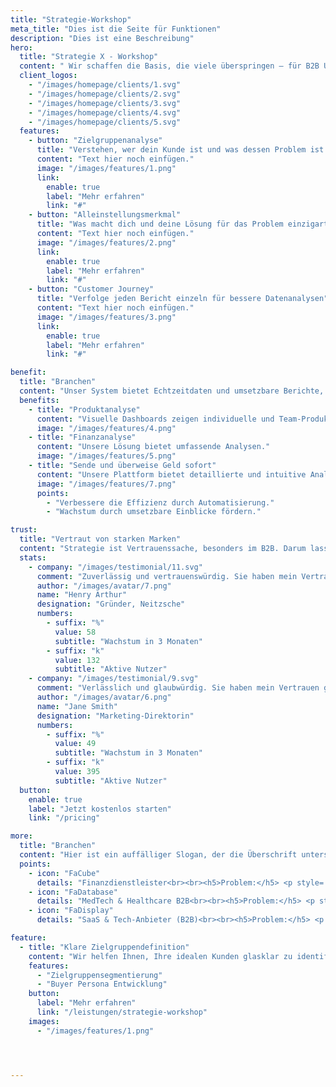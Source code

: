 ```yaml
---
title: "Strategie-Workshop"
meta_title: "Dies ist die Seite für Funktionen"
description: "Dies ist eine Beschreibung"
hero:
  title: "Strategie X - Workshop"
  content: " Wir schaffen die Basis, die viele überspringen – für B2B Unternehmen, die Leadgenerierung endlich strategisch denken wollen. <br><br>🎯 Zielgruppe, USP & Funnelstruktur definieren <br>🧠 Workshop mit erfahrenen Strateg:innen <br>📄 Ergebnis: Die Basisinformationen für Website, Content & Ads <br>🚀 Ideal für B2B Finanzdienstleister, erklärungsbedürftigen Produkten"
  client_logos:
    - "/images/homepage/clients/1.svg"
    - "/images/homepage/clients/2.svg"
    - "/images/homepage/clients/3.svg"
    - "/images/homepage/clients/4.svg"
    - "/images/homepage/clients/5.svg"
  features:
    - button: "Zielgruppenanalyse"
      title: "Verstehen, wer dein Kunde ist und was dessen Problem ist."
      content: "Text hier noch einfügen."
      image: "/images/features/1.png"
      link:
        enable: true
        label: "Mehr erfahren"
        link: "#"
    - button: "Alleinstellungsmerkmal"
      title: "Was macht dich und deine Lösung für das Problem einzigartig?"
      content: "Text hier noch einfügen."
      image: "/images/features/2.png"
      link:
        enable: true
        label: "Mehr erfahren"
        link: "#"
    - button: "Customer Journey"
      title: "Verfolge jeden Bericht einzeln für bessere Datenanalysen"
      content: "Text hier noch einfügen."
      image: "/images/features/3.png"
      link:
        enable: true
        label: "Mehr erfahren"
        link: "#"

benefit:
  title: "Branchen"
  content: "Unser System bietet Echtzeitdaten und umsetzbare Berichte, sodass du fundierte Geschäftsentscheidungen treffen kannst."
  benefits:
    - title: "Produktanalyse"
      content: "Visuelle Dashboards zeigen individuelle und Team-Produktivitätsmetriken."
      image: "/images/features/4.png"
    - title: "Finanzanalyse"
      content: "Unsere Lösung bietet umfassende Analysen."
      image: "/images/features/5.png"
    - title: "Sende und überweise Geld sofort"
      content: "Unsere Plattform bietet detaillierte und intuitive Analysen, damit du fundierte Entscheidungen treffen kannst."
      image: "/images/features/7.png"
      points:
        - "Verbessere die Effizienz durch Automatisierung."
        - "Wachstum durch umsetzbare Einblicke fördern."

trust:
  title: "Vertraut von starken Marken"
  content: "Strategie ist Vertrauenssache, besonders im B2B. Darum lassen wir andere sprechen: Kunden, die vorher unsicher waren. Und jetzt mit Plan wachsen."
  stats:
    - company: "/images/testimonial/11.svg"
      comment: "Zuverlässig und vertrauenswürdig. Sie haben mein Vertrauen und meine Loyalität gewonnen. Dieses Unternehmen zeigt konstant Verlässlichkeit und Ehrlichkeit."
      author: "/images/avatar/7.png"
      name: "Henry Arthur"
      designation: "Gründer, Neitzsche"
      numbers:
        - suffix: "%"
          value: 58
          subtitle: "Wachstum in 3 Monaten"
        - suffix: "k"
          value: 132
          subtitle: "Aktive Nutzer"
    - company: "/images/testimonial/9.svg"
      comment: "Verlässlich und glaubwürdig. Sie haben mein Vertrauen gewonnen. Dieses Unternehmen beweist konstant Integrität und Zuverlässigkeit."
      author: "/images/avatar/6.png"
      name: "Jane Smith"
      designation: "Marketing-Direktorin"
      numbers:
        - suffix: "%"
          value: 49
          subtitle: "Wachstum in 3 Monaten"
        - suffix: "k"
          value: 395
          subtitle: "Aktive Nutzer"
  button:
    enable: true
    label: "Jetzt kostenlos starten"
    link: "/pricing"

more:
  title: "Branchen"
  content: "Hier ist ein auffälliger Slogan, der die Überschrift unterstützt und zusätzliche Informationen liefert."
  points:
    - icon: "FaCube"
      details: "Finanzdienstleister<br><br><h5>Problem:</h5> <p style='font-weight:light;text-align: center'>Komplexe Leistungen, lange Entscheidungswege, wenig Differenzierung.</p><h5>Lösung:</h5> <p style='font-weight:light;text-align: center'> Wir schärfen USP & Positionierung, mappen den Funnel auf reale Entscheidungslogiken und liefern einen Plan, der Vertrauen aufbaut.</p>"
    - icon: "FaDatabase"
      details: "MedTech & Healthcare B2B<br><br><h5>Problem:</h5> <p style='font-weight:light;text-align: center'>Hoher Regulierungsdruck, erklärungsbedürftige Produkte, Kaufentscheidungen durch Komitees.</p><h5>Lösung:</h5> <p style='font-weight:light;text-align: center'> Wir bauen Vertrauen durch Content, strukturieren den Sales Funnel nach klinischen/stakeholder-spezifischen Journeys und liefern Templates für wiederkehrende Verkaufszyklen.</p>"
    - icon: "FaDisplay"
      details: "SaaS & Tech-Anbieter (B2B)<br><br><h5>Problem:</h5> <p style='font-weight:light;text-align: center'>Viele Funktionen, aber wenig Klarheit im Nutzenversprechen. Marketing ist oft zu technisch.</p><br><h5>Lösung:</h5> <p style='font-weight:light;text-align: center'> Wir übersetzen Features in Business Value, entwickeln eine Funnelstruktur mit klarer Conversion-Logik und helfen, komplexe Produkte einfach zu verkaufen..</p>"

feature:
  - title: "Klare Zielgruppendefinition"
    content: "Wir helfen Ihnen, Ihre idealen Kunden glasklar zu identifizieren."
    features:
      - "Zielgruppensegmentierung"
      - "Buyer Persona Entwicklung"
    button:
      label: "Mehr erfahren"
      link: "/leistungen/strategie-workshop"
    images:
      - "/images/features/1.png"




---
```

